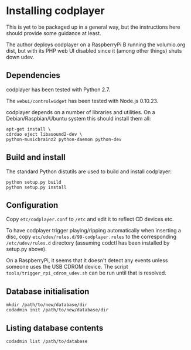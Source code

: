 Installing codplayer
====================

This is yet to be packaged up in a general way, but the instructions
here should provide some guidance at least.

The author deploys codplayer on a RaspberryPi B running the
volumio.org dist, but with its PHP web UI disabled since it (among
other things) shuts down udev.


Dependencies
------------

codplayer has been tested with Python 2.7.  

The `webui/controlwidget` has been tested with Node.js 0.10.23.

codplayer depends on a number of libraries and utilities.  On a
Debian/Raspbian/Ubuntu system this should install them all:

    apt-get install \
    cdrdao eject libasound2-dev \
    python-musicbrainz2 python-daemon python-dev 


Build and install
-----------------

The standard Python distutils are used to build and install codplayer:

    python setup.py build
    python setup.py install


Configuration
-------------

Copy `etc/codplayer.conf` to `/etc` and edit it to reflect CD devices
etc.

To have codplayer trigger playing/ripping automatically when inserting
a disc, copy `etc/udev/rules.d/99-codplayer.rules` to the
corresponding `/etc/udev/rules.d` directory (assuming codctl has been
installed by setup.py above).

On a RaspberryPi, it seems that it doesn't detect any events unless
someone uses the USB CDROM device.  The script
`tools/trigger_rpi_cdrom_udev.sh` can be run until that is resolved.


Database initialisation
-----------------------

    mkdir /path/to/new/database/dir
    codadmin init /path/to/new/database/dir


Listing database contents
-------------------------

    codadmin list /path/to/database
